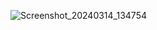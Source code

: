 ![Screenshot_20240314_134754](https://github.com/tgmeser/Netflix-Jetpack-Compose-Design/assets/78986854/4e9765cb-7a1d-41e1-aefb-55b4ebff5cb3)

